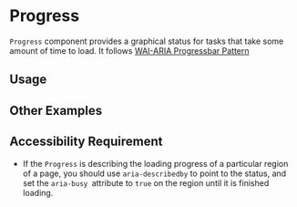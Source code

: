 # Progress

`Progress` component provides a graphical status for tasks that take some amount
of time to load. It follows
[WAI-ARIA Progressbar Pattern](https://www.w3.org/TR/wai-aria-1.2/#progressbar)

<!-- ADD_TOC -->

## Usage

<!-- ADD_EXAMPLE src/progress/stories/templates/ProgressBasicJsx.ts -->

<!-- CODESANDBOX
link_title: Progress Basic
js: src/progress/stories/templates/ProgressBasicJsx.ts
css: src/progress/stories/templates/ProgressBasicCss.ts
-->
<!-- CODESANDBOX
link_title: Progress Basic TS
tsx: src/progress/stories/templates/ProgressBasicTsx.ts
css: src/progress/stories/templates/ProgressBasicCss.ts
-->

## Other Examples

<!-- CODESANDBOX
link_title: Progress Linear
js: src/progress/stories/templates/LinearProgressJsx.ts
deps: ['@emotion/css']
-->
<!-- CODESANDBOX
link_title: Progress Linear TS
tsx: src/progress/stories/templates/LinearProgressTsx.ts
deps: ['@emotion/css']
-->

<!-- CODESANDBOX
link_title: Progress Circular
js: src/progress/stories/templates/CircularProgressJsx.ts
deps: ['@emotion/css']
-->
<!-- CODESANDBOX
link_title: Progress Circular TS
tsx: src/progress/stories/templates/CircularProgressTsx.ts
deps: ['@emotion/css']
-->

## Accessibility Requirement

- If the `Progress` is describing the loading progress of a particular region of
  a page, you should use `aria-describedby` to point to the status, and set the
  `aria-busy `attribute to `true` on the region until it is finished loading.

<!-- ADD_COMPOSITION src/progress -->

<!-- ADD_PROPS src/progress -->
